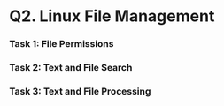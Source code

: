 # Q2. Linux File Management

### Task 1: File Permissions

### Task 2: Text and File Search

### Task 3: Text and File Processing
